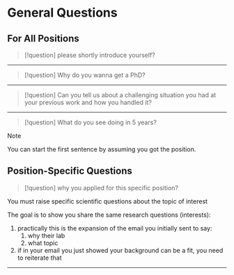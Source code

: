 # General Questions

## For All Positions

>[!question] please shortly introduce yourself?

---
>[!question] Why do you wanna get a PhD?

---
>[!question] Can you tell us about a challenging situation you had at your previous work and how you handled it?

---
>[!question] What do you see doing in 5 years?

>[!note]
>You can start the first sentence by assuming you got the position.

## Position-Specific Questions

>[!question] why you applied for this specific position?

You must raise specific scientific questions about the topic of interest

The goal is to show you share the same research questions (interests):
1. practically this is the expansion of the email you initially sent to say:
	1. why their lab
	2. what topic
2. if in your email you just showed your background can be a fit, you need to reiterate that

---
